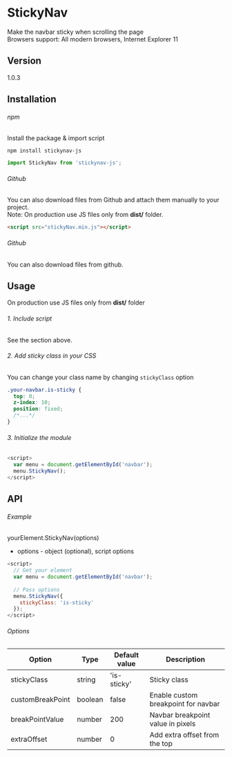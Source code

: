 # StickyNav
Make the navbar sticky when scrolling the page <br>
Browsers support: All modern browsers, Internet Explorer 11

## Version
1.0.3

## Installation

###### npm

Install the package & import script
```
npm install stickynav-js
```

```javascript
import StickyNav from 'stickynav-js';
```

###### Github
You can also download files from Github and attach them manually to your project. <br>
Note: On production use JS files only from **dist/** folder.

```html
<script src="stickyNav.min.js"></script>  
```

###### Github
You can also download files from github.

## Usage
On production use JS files only from **dist/** folder

###### 1. Include script
See the section above.

###### 2. Add sticky class in your CSS
You can change your class name by changing `stickyClass` option 

```css
.your-navbar.is-sticky {
  top: 0;
  z-index: 10;
  position: fixed;
  /*...*/
}
```

###### 3. Initialize the module

```javascript
<script>
  var menu = document.getElementById('navbar');
  menu.StickyNav();
</script>
```

## API

###### Example
yourElement.StickyNav(options)

* options - object (optional), script options

```javascript
<script>
  // Get your element
  var menu = document.getElementById('navbar');
    
  // Pass options
  menu.StickyNav({
    stickyClass: 'is-sticky'
  });
</script>
```

###### Options

| Option  | Type | Default value | Description |
| ----- | ----- | ----- | ----- |
| stickyClass | string | 'is-sticky' | Sticky class |
| customBreakPoint | boolean | false | Enable custom breakpoint for navbar |
| breakPointValue | number | 200 | Navbar breakpoint value in pixels |
| extraOffset | number | 0 | Add extra offset from the top |
